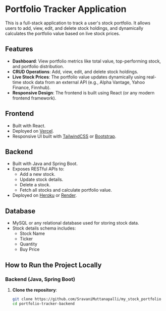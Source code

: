# Portfolio Tracker Application

This is a full-stack application to track a user's stock portfolio. It allows users to add, view, edit, and delete stock holdings, and dynamically calculates the portfolio value based on live stock prices.

## Features

- **Dashboard**: View portfolio metrics like total value, top-performing stock, and portfolio distribution.
- **CRUD Operations**: Add, view, edit, and delete stock holdings.
- **Live Stock Prices**: The portfolio value updates dynamically using real-time stock data from an external API (e.g., Alpha Vantage, Yahoo Finance, Finnhub).
- **Responsive Design**: The frontend is built using React (or any modern frontend framework).

## Frontend
- Built with React.
- Deployed on [Vercel](https://my-stock-portfolio-git-main-naga-sravanis-projects.vercel.app/).
- Responsive UI built with [TailwindCSS](https://tailwindcss.com) or [Bootstrap](https://getbootstrap.com).

## Backend
- Built with Java and Spring Boot.
- Exposes RESTful APIs to:
  - Add a new stock.
  - Update stock details.
  - Delete a stock.
  - Fetch all stocks and calculate portfolio value.
- Deployed on [Heroku](https://heroku.com) or [Render](https://render.com).

## Database
- MySQL or any relational database used for storing stock data.
- Stock details schema includes:
  - Stock Name
  - Ticker
  - Quantity
  - Buy Price

## How to Run the Project Locally

### Backend (Java, Spring Boot)
1. **Clone the repository**:
   ```bash
   git clone https://github.com/SravaniMuttanapalli/my_stock_portfolio_backend.git
   cd portfolio-tracker-backend
